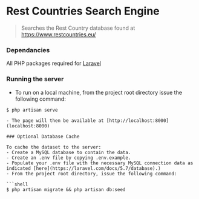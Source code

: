 # Rest Countries Search Engine

> Searches the Rest Country database found at https://www.restcountries.eu/

### Dependancies

All PHP packages required for [Laravel](https://laravel.com/docs/5.7)

### Running the server

- To run on a local machine, from the project root directory issue the following command:

```shell
$ php artisan serve

- The page will then be available at [http://localhost:8000](localhost:8000)

### Optional Database Cache

To cache the dataset to the server: 
- Create a MySQL database to contain the data.
- Create an .env file by copying .env.example.
- Populate your .env file with the necessary MySQL connection data as indicated [here](https://laravel.com/docs/5.7/database).)
- From the project root directory, issue the following command:

```shell
$ php artisan migrate && php artisan db:seed
